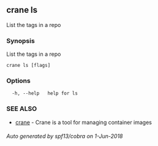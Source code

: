 ## crane ls

List the tags in a repo

### Synopsis

List the tags in a repo

```
crane ls [flags]
```

### Options

```
  -h, --help   help for ls
```

### SEE ALSO

* [crane](crane.md)	 - Crane is a tool for managing container images

###### Auto generated by spf13/cobra on 1-Jun-2018
